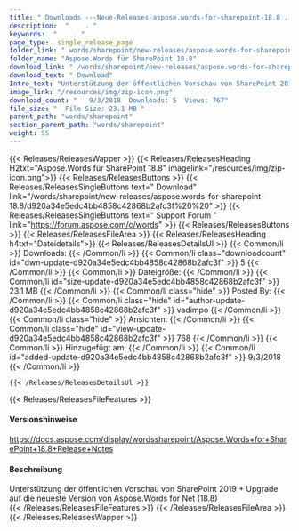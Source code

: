 ```yaml
---
title: " Downloads ---Neue-Releases-aspose.words-for-sharepoint-18.8 . "
description:  "    . " 
keywords:  "    . " 
page_type:  single_release_page
folder_link: " words/sharepoint/new-releases/aspose.words-for-sharepoint-18.8/"
folder_name: "Aspose.Words für SharePoint 18.8"
download_link: " /words/sharepoint/new-releases/aspose.words-for-sharepoint-18.8/d920a34e5edc4bb4858c42868b2afc3f"
download_text: " Download"
Intro_text: "Unterstützung der öffentlichen Vorschau von SharePoint 2019 + Upgrade auf die neueste Version von Aspose..."
image_link: "/resources/img/zip-icon.png"
download_count: "   9/3/2018  Downloads: 5  Views: 767"
file_size: "  File Size: 23.1 MB "
parent_path: "words/sharepoint"
section_parent_path: "words/sharepoint"
weight: 55
---
```


{{< Releases/ReleasesWapper >}}
  {{< Releases/ReleasesHeading H2txt="Aspose.Words für SharePoint 18.8" imagelink="/resources/img/zip-icon.png">}}
  {{< Releases/ReleasesButtons >}}
    {{< Releases/ReleasesSingleButtons text=" Download" link="/words/sharepoint/new-releases/aspose.words-for-sharepoint-18.8/d920a34e5edc4bb4858c42868b2afc3f%20%20" >}}
    {{< Releases/ReleasesSingleButtons text=" Support Forum " link="https://forum.aspose.com/c/words" >}}
  {{< Releases/ReleasesButtons >}}
  {{< Releases/ReleasesFileArea >}}
    {{< Releases/ReleasesHeading h4txt="Dateidetails">}}
    {{< Releases/ReleasesDetailsUl >}}
            {{< Common/li >}} Downloads: {{< /Common/li >}}
      {{< Common/li class="downloadcount" id="dwn-update-d920a34e5edc4bb4858c42868b2afc3f" >}} 5 {{< /Common/li >}}
      {{< Common/li >}} Dateigröße: {{< /Common/li >}}
      {{< Common/li id="size-update-d920a34e5edc4bb4858c42868b2afc3f" >}} 23.1 MB {{< /Common/li >}} 
      {{< Common/li  class="hide" >}} Posted By: {{< /Common/li >}} 
      {{< Common/li class="hide" id="author-update-d920a34e5edc4bb4858c42868b2afc3f" >}} vadimpo {{< /Common/li >}}
      {{< Common/li class="hide" >}} Ansichten: {{< /Common/li >}}
      {{< Common/li class="hide" id="view-update-d920a34e5edc4bb4858c42868b2afc3f" >}} 768 {{< /Common/li >}}
      {{< Common/li >}} Hinzugefügt am: {{< /Common/li >}}
      {{< Common/li id="added-update-d920a34e5edc4bb4858c42868b2afc3f" >}} 9/3/2018 {{< /Common/li >}} 

    {{< /Releases/ReleasesDetailsUl >}}

  {{< Releases/ReleasesFileFeatures >}}
      <h4>Versionshinweise</h4><div> <a href="https://docs.aspose.com/display/wordssharepoint/Aspose.Words+for+SharePoint+18.8+Release+Notes">https://docs.aspose.com/display/wordssharepoint/Aspose.Words+for+SharePoint+18.8+Release+Notes</a></div><h4> Beschreibung</h4><div class="HTMLDescription"> Unterstützung der öffentlichen Vorschau von SharePoint 2019 + Upgrade auf die neueste Version von Aspose.Words for Net (18.8)</div>
  {{< /Releases/ReleasesFileFeatures >}}
 {{< /Releases/ReleasesFileArea >}}
{{< /Releases/ReleasesWapper >}}



